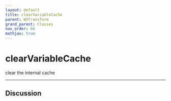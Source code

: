 ```yaml
---
layout: default
title: clearVariableCache
parent: WVTransform
grand_parent: Classes
nav_order: 66
mathjax: true
---
```


#  clearVariableCache

clear the internal cache


---

## Discussion

  
